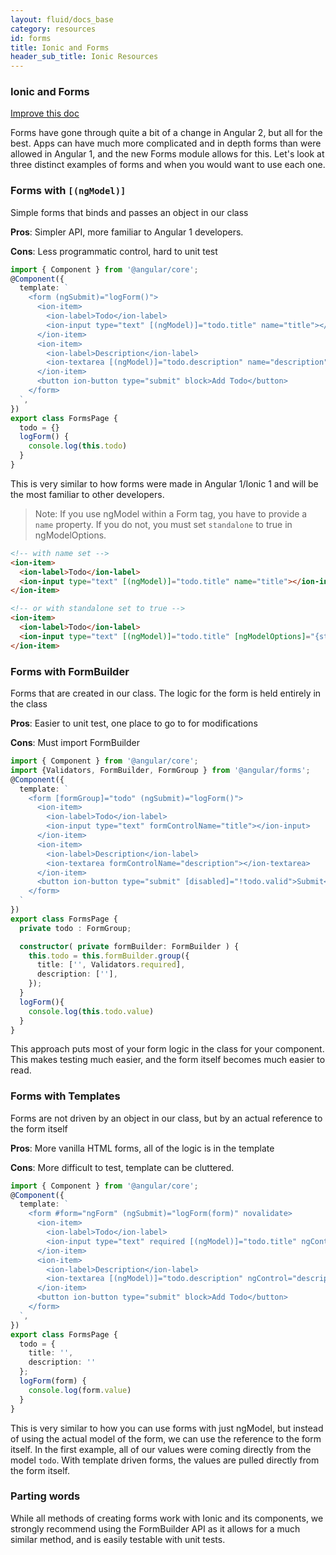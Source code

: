 ```yaml
---
layout: fluid/docs_base
category: resources
id: forms
title: Ionic and Forms
header_sub_title: Ionic Resources
---
```


### Ionic and Forms

<a class="improve-v2-docs" href='https://github.com/driftyco/ionic-site/edit/master/content/docs/resources/forms/index.md'>
  Improve this doc
</a>

Forms have gone through quite a bit of a change in Angular 2, but all for the best. Apps can have much more complicated and in depth forms than were allowed in Angular 1, and the new Forms module allows for this. Let's look at three distinct examples of forms and when you would want to use each one.


### Forms with `[(ngModel)]`

Simple forms that binds and passes an object in our class

**Pros**: Simpler API, more familiar to Angular 1 developers.

**Cons**: Less programmatic control, hard to unit test

```typescript
import { Component } from '@angular/core';
@Component({
  template: `
    <form (ngSubmit)="logForm()">
      <ion-item>
        <ion-label>Todo</ion-label>
        <ion-input type="text" [(ngModel)]="todo.title" name="title"></ion-input>
      </ion-item>
      <ion-item>
        <ion-label>Description</ion-label>
        <ion-textarea [(ngModel)]="todo.description" name="description"></ion-textarea>
      </ion-item>
      <button ion-button type="submit" block>Add Todo</button>
    </form>
  `,
})
export class FormsPage {
  todo = {}
  logForm() {
    console.log(this.todo)
  }
}
```

This is very similar to how forms were made in Angular 1/Ionic 1 and will be the most familiar to other developers.

>Note: If you use ngModel within a Form tag, you have to provide a `name` property. If you do not, you must set `standalone` to true in ngModelOptions.

```html
<!-- with name set -->
<ion-item>
  <ion-label>Todo</ion-label>
  <ion-input type="text" [(ngModel)]="todo.title" name="title"></ion-input>
</ion-item>

<!-- or with standalone set to true -->
<ion-item>
  <ion-label>Todo</ion-label>
  <ion-input type="text" [(ngModel)]="todo.title" [ngModelOptions]="{standalone: true}"></ion-input>
</ion-item>
```




### Forms with FormBuilder

Forms that are created in our class. The logic for the form is held entirely in the class

**Pros**: Easier to unit test, one place to go to for modifications

**Cons**: Must import FormBuilder

```typescript
import { Component } from '@angular/core';
import {Validators, FormBuilder, FormGroup } from '@angular/forms';
@Component({
  template: `
    <form [formGroup]="todo" (ngSubmit)="logForm()">
      <ion-item>
        <ion-label>Todo</ion-label>
        <ion-input type="text" formControlName="title"></ion-input>
      </ion-item>
      <ion-item>
        <ion-label>Description</ion-label>
        <ion-textarea formControlName="description"></ion-textarea>
      </ion-item>
      <button ion-button type="submit" [disabled]="!todo.valid">Submit</button>
    </form>
  `
})
export class FormsPage {
  private todo : FormGroup;

  constructor( private formBuilder: FormBuilder ) {
    this.todo = this.formBuilder.group({
      title: ['', Validators.required],
      description: [''],
    });
  }
  logForm(){
    console.log(this.todo.value)
  }
}
```

This approach puts most of your form logic in the class for your component. This makes testing much easier, and the form itself becomes much easier to read.


### Forms with Templates

Forms are not driven by an object in our class, but by an actual reference to the form itself

**Pros**: More vanilla HTML forms, all of the logic is in the template

**Cons**: More difficult to test, template can be cluttered.

```typescript
import { Component } from '@angular/core';
@Component({
  template: `
    <form #form="ngForm" (ngSubmit)="logForm(form)" novalidate>
      <ion-item>
        <ion-label>Todo</ion-label>
        <ion-input type="text" required [(ngModel)]="todo.title" ngControl="title"></ion-input>
      </ion-item>
      <ion-item>
        <ion-label>Description</ion-label>
        <ion-textarea [(ngModel)]="todo.description" ngControl="description"></ion-textarea>
      </ion-item>
      <button ion-button type="submit" block>Add Todo</button>
    </form>
  `,
})
export class FormsPage {
  todo = {
    title: '',
    description: ''
  };
  logForm(form) {
    console.log(form.value)
  }
}
```

This is very similar to how you can use forms with just ngModel, but instead of using the actual model of the form, we can use the reference to the form itself. In the first example, all of our values were coming directly from the model `todo`. With template driven forms, the values are pulled directly from the form itself.


### Parting words

While all methods of creating forms work with Ionic and its components, we strongly recommend using the FormBuilder API as it allows for a much similar method, and is easily testable with unit tests.
